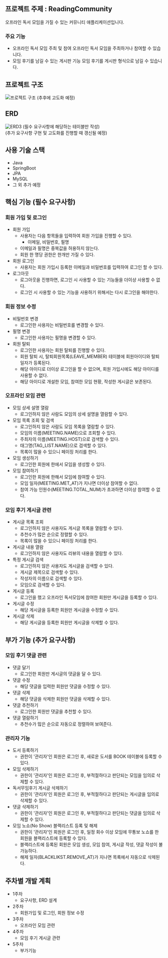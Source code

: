 ## 프로젝트 주제 : ReadingCommunity
오프라인 독서 모임을 가질 수 있는 커뮤니티 애플리케이션입니다.

### 주요 기능
* 오프라인 독서 모임 주최 및 참여
오프라인 독서 모임을 주최하거나 참여할 수 있습니다.
* 모임 후기를 남길 수 있는 게시판 기능
모임 후기를 게시판 형식으로 남길 수 있습니다.

## 프로젝트 구조
![프로젝트 구조](https://github.com/YongWanJin/MyCommunity/assets/85136560/e7ee03a7-39ad-46e8-ac3f-a89cb9ef6fed)
(추후에 고도화 예정)

## ERD
![ERD3](https://github.com/YongWanJin/MyCommunity/assets/85136560/cf08501c-0b7e-4cac-980f-679eec056806)
(필수 요구사항에 해당하는 테이블만 작성)  
(추가 요구사항 구현 및 고도화를 진행할 때 갱신될 예정)

## 사용 기술 스택
* Java
* SpringBoot
* JPA
* MySQL
* 그 외 추가 예정

## 핵심 기능 (필수 요구사항)

### 회원 가입 및 로그인
* 회원 가입
  + 사용자는 다음 항목들을 입력하여 회원 가입을 진행할 수 있다.
    - 이메일, 비밀번호, 필명
  + 이메일과 필명은 중복값을 허용하지 않는다.
  + 회원 한 명당 권한은 한개만 가질 수 있다.
* 회원 로그인
  + 사용자는 회원 가입시 등록한 이메일과 비밀번호를 입력하여 로그인 할 수 있다.
* 로그아웃
  + 로그아웃을 진행하면, 로그인 시 사용할 수 있는 기능들을 더이상 사용할 수 없다.
  + 로그인 시 사용할 수 있는 기능을 사용하기 위해서는 다시 로그인을 해야한다.
    
### 회원 정보 수정
* 비밀번호 변경
  + 로그인한 사용자는 비밀번호를 변경할 수 있다.
* 필명 변경
  + 로그인한 사용자는 필명을 변경할 수 있다.
* 회원 탈퇴
  + 로그인한 사용자는 회원 탈퇴를 진행할 수 있다.
  + 회원 탈퇴 시, 탈퇴회원목록(LEAVE_MEMBER) 테이블에 회원아이디와 탈퇴 일자가 등록된다. 
  + 해당 아이디로 더이상 로그인을 할 수 없으며, 회원 가입시에도 해당 아이디를 사용할 수 없다.
  + 해당 아이디로 개설한 모임, 참여한 모임 현황, 작성한 게시글은 보존된다.
    
### 오프라인 모임 관련
* 모임 상세 설명 열람
  + 로그인하지 않은 사람도 모임의 상세 설명을 열람할 수 있다.
* 모임 목록 조회 및 검색
  + 로그인하지 않은 사람도 모임 목록을 열람할 수 있다.
  + 모임의 이름(MEETING.NAME)으로 조회할 수 있다.
  + 주최자의 이름(MEETING.HOST)으로 검색할 수 있다.
  + 태그명(TAG_LIST.NAME)으로 검색할 수 있다.
  + 목록이 많을 수 있으니 페이징 처리를 한다.
* 모임 생성하기
  + 로그인한 회원에 한에서 모임을 생성할 수 있다.
* 모임 참여하기
  + 로그인한 회원에 한해서 모임에 참여할 수 있다.
  + 모임 일자(MEETING.MET_AT)가 지나면 더이상 참여할 수 없다.
  + 참여 가능 인원수(MEETING.TOTAL_NUM)가 초과하면 더이상 참여할 수 없다.

### 모임 후기 게시글 관련
* 게시글 목록 조회
  + 로그인하지 않은 사용자도 게시글 목록을 열람할 수 있다.
  + 추천수가 많은 순으로 정렬할 수 있다.
  + 목록이 많을 수 있으니 페이징 처리를 한다.
* 게시글 내용 열람
  + 로그인하지 않은 사용자도 리뷰의 내용을 열람할 수 있다.
* 특정 게시글 검색
  + 로그인하지 않은 사용자도 게시글을 검색할 수 있다.
  + 게시글 제목으로 검색할 수 있다.
  + 작성자의 이름으로 검색할 수 있다.
  + 모임으로 검색할 수 있다.
* 게시글 등록
  + 로그인을 했고 오프라인 독서모임에 참여한 회원만 게시글을 등록할 수 있다.
* 게시글 수정
  + 해당 게시글을 등록한 회원만 게시글을 수정할 수 있다.
* 게시글 삭제
  + 해당 게시글을 등록한 회원만 게시글을 삭제할 수 있다.
    
 
## 부가 기능 (추가 요구사항)

### 모임 후기 댓글 관련
* 댓글 달기
  + 로그인한 회원만 게시글의 댓글을 달 수 있다.
* 댓글 수정
  + 해당 댓글을 입력한 회원만 댓글을 수정할 수 있다.
* 댓글 삭제
  + 해당 댓글을 삭제한 회원만 댓글을 삭제할 수 있다.
* 댓글 추천하기
  + 로그인한 회원만 댓글을 추천할 수 있다.
* 댓글 열람하기
  + 추천수가 많은 순으로 자동으로 정렬하여 보여준다.

### 관리자 기능
* 도서 등록하기
  + 권한이 '관리자'인 회원은 로그인 후, 새로운 도서를 BOOK 테이블에 등록할 수 있다.
* 모임 삭제하기
  + 권한이 '관리자'인 회원은 로그인 후, 부적절하다고 판단되는 모임을 임의로 삭제할 수 있다.
* 독서무임후기 게시글 삭제하기
  + 권한이 '관리자'인 회원은 로그인 후, 부적절하다고 판단되는 게시글을 임의로 삭제할 수 있다.
* 댓글 삭제하기
  + 권한이 '관리자'인 회원은 로그인 후, 부적절하다고 판단되는 댓글을 임의로 삭제할 수 있다.
* 모임 노쇼(No Show) 블랙리스트 등록 및 해제
  + 권한이 '관리자'인 회원은 로그인 후, 일정 회수 이상 모임에 무통보 노쇼를 한 회원을 블랙리스트에 등록할 수 있다.
  + 블랙리스트에 등록된 회원은 모임 생성, 모임 참여, 게시글 작성, 댓글 작성이 불가능하다. 
  + 해제 일자(BLACKLIKST.REMOVE_AT)가 지나면 목록에서 자동으로 삭제된다.




## 주차별 개발 계획
* 1주차
  + 요구사항, ERD 설계
* 2주차
  + 회원가입 및 로그인, 회원 정보 수정
* 3주차
  + 오프라인 모임 관련
* 4주차
  + 모임 후기 게시글 관련
* 5주차
  + 부가기능

  
